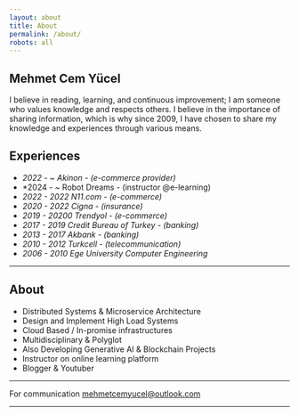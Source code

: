 ```yaml
---
layout: about
title: About
permalink: /about/
robots: all
---
```

## Mehmet Cem Yücel
I believe in reading, learning, and continuous improvement; I am someone who values knowledge and respects others. I believe in the importance of sharing information, which is why since 2009, I have chosen to share my knowledge and experiences through various means.

## Experiences
- *2022 - ~ Akinon - (e-commerce provider)*
- *2024 - ~ Robot Dreams - (instructor @e-learning)
- *2022 - 2022 N11.com - (e-commerce)*
- *2020 - 2022 Cigna - (insurance)*
- *2019 - 20200 Trendyol - (e-commerce)*
- *2017 - 2019 Credit Bureau of Turkey - (banking)*
- *2013 - 2017 Akbank - (banking)*
- *2010 - 2012 Turkcell - (telecommunication)*
- *2006 - 2010 Ege University Computer Engineering*

---

## About

- Distributed Systems & Microservice Architecture
- Design and Implement High Load Systems
- Cloud Based / In-promise infrastructures
- Multidisciplinary & Polyglot
- Also Developing Generative AI & Blockchain Projects
- Instructor on online learning platform
- Blogger & Youtuber

---

For communication [mehmetcemyucel@outlook.com](mailto:mehmetcemyucel@outlook.com) 

---
